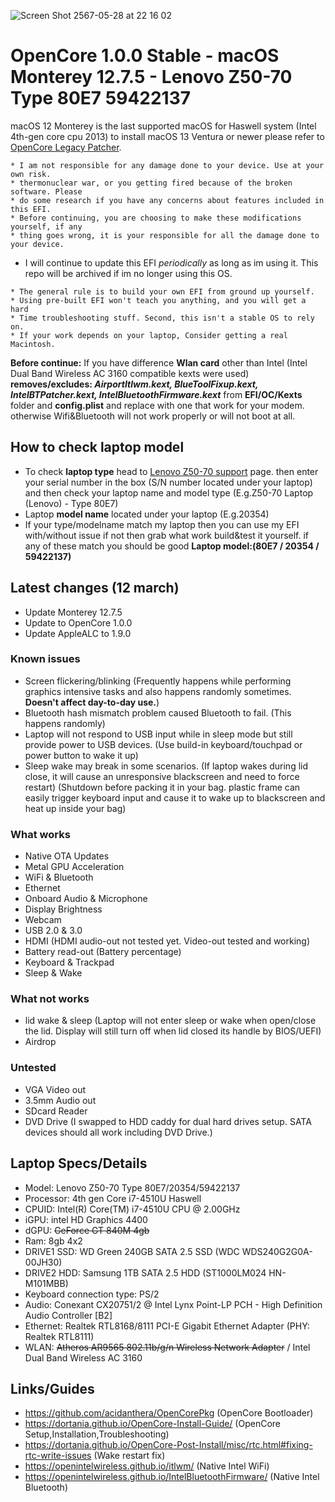 ![Screen Shot 2567-05-28 at 22 16 02](https://github.com/JuicerV3/Opencore-Monterey-Z50-70/assets/156657646/ec3ab25c-1342-410f-b5d7-33fb29c11272)

# OpenCore 1.0.0 Stable - macOS Monterey 12.7.5 - Lenovo Z50-70 Type 80E7 59422137

macOS 12 Monterey is the last supported macOS for Haswell system (Intel 4th-gen core cpu 2013) to install macOS 13 Ventura or newer please refer to [OpenCore Legacy Patcher](https://dortania.github.io/OpenCore-Legacy-Patcher/).

```
* I am not responsible for any damage done to your device. Use at your own risk.
* thermonuclear war, or you getting fired because of the broken software. Please
* do some research if you have any concerns about features included in this EFI.
* Before continuing, you are choosing to make these modifications yourself, if any
* thing goes wrong, it is your responsible for all the damage done to your device.
```

* I will continue to update this EFI _periodically_ as long as im using it. This repo will be archived if im no longer using this OS.

```
* The general rule is to build your own EFI from ground up yourself.
* Using pre-built EFI won't teach you anything, and you will get a hard
* Time troubleshooting stuff. Second, this isn't a stable OS to rely on.
* If your work depends on your laptop, Consider getting a real Macintosh.
```

**Before continue:** If you have difference **Wlan card** other than Intel (Intel Dual Band Wireless AC 3160 compatible kexts were used) **removes/excludes: _AirportItlwm.kext, BlueToolFixup.kext, IntelBTPatcher.kext, IntelBluetoothFirmware.kext_** from **EFI/OC/Kexts** folder and **config.plist** and replace with one that work for your modem. otherwise Wifi&Bluetooth will not work properly or will not boot at all.

## How to check laptop model
* To check **laptop type** head to [Lenovo Z50-70 support](https://pcsupport.lenovo.com/us/en/products/laptops-and-netbooks/lenovo-z-series-laptops/lenovo-z50-70) page. then enter your serial number in the box (S/N number located under your laptop) and then check your laptop name and model type (E.g.Z50-70 Laptop (Lenovo) - Type 80E7)
* Laptop **model name** located under your laptop (E.g.20354)
* If your type/modelname match my laptop then you can use my EFI with/without issue if not then grab what work build&test it yourself. if any of these match you should be good **Laptop model:(80E7 / 20354 / 59422137)**

## Latest changes (12 march)
* Update Monterey 12.7.5
* Update to OpenCore 1.0.0
* Update AppleALC to 1.9.0

### Known issues
* Screen flickering/blinking (Frequently happens while performing graphics intensive tasks and also happens randomly sometimes. **Doesn't affect day-to-day use.**)
* Bluetooth hash mismatch problem caused Bluetooth to fail. (This happens randomly)
* Laptop will not respond to USB input while in sleep mode but still provide power to USB devices. (Use build-in keyboard/touchpad or power button to wake it up)
* Sleep wake may break in some scenarios. (If laptop wakes during lid close, it will cause an unresponsive blackscreen and need to force restart) (Shutdown before packing it in your bag. plastic frame can easily trigger keyboard input and cause it to wake up to blackscreen and heat up inside your bag)


### What works
* Native OTA Updates
* Metal GPU Acceleration
* WiFi & Bluetooth
* Ethernet
* Onboard Audio & Microphone
* Display Brightness
* Webcam
* USB 2.0 & 3.0
* HDMI (HDMI audio-out not tested yet. Video-out tested and working)
* Battery read-out (Battery percentage)
* Keyboard & Trackpad
* Sleep & Wake

### What not works
* lid wake & sleep (Laptop will not enter sleep or wake when open/close the lid. Display will still turn off when lid closed its handle by BIOS/UEFI)
* Airdrop

### Untested
* VGA Video out
* 3.5mm Audio out
* SDcard Reader
* DVD Drive (I swapped to HDD caddy for dual hard drives setup. SATA devices should all work including DVD Drive.)

## Laptop Specs/Details
* Model: Lenovo Z50-70 Type 80E7/20354/59422137
* Processor: 4th gen Core i7-4510U Haswell
* CPUID: Intel(R) Core(TM) i7-4510U CPU @ 2.00GHz
* iGPU: intel HD Graphics 4400
* dGPU: ~~GeForce GT 840M 4gb~~
* Ram: 8gb 4x2
* DRIVE1 SSD: WD Green 240GB SATA 2.5 SSD (WDC WDS240G2G0A-00JH30)
* DRIVE2 HDD: Samsung 1TB SATA 2.5 HDD (ST1000LM024 HN-M101MBB)
* Keyboard connection type: PS/2
* Audio: Conexant CX20751/2 @ Intel Lynx Point-LP PCH - High Definition Audio Controller [B2]
* Ethernet: Realtek RTL8168/8111 PCI-E Gigabit Ethernet Adapter (PHY: Realtek RTL8111)
* WLAN: ~~Atheros AR9565 802.11b/g/n Wireless Network Adapter~~ / Intel Dual Band Wireless AC 3160

## Links/Guides
* https://github.com/acidanthera/OpenCorePkg (OpenCore Bootloader)
* https://dortania.github.io/OpenCore-Install-Guide/ (OpenCore Setup,Installation,Troubleshooting)
* https://dortania.github.io/OpenCore-Post-Install/misc/rtc.html#fixing-rtc-write-issues (Wake restart fix)
* https://openintelwireless.github.io/itlwm/ (Native Intel WiFi)
* https://openintelwireless.github.io/IntelBluetoothFirmware/ (Native Intel Bluetooth)
